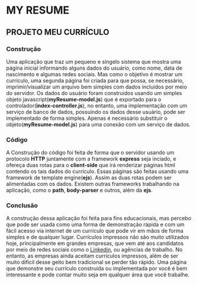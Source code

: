# MY RESUME
## PROJETO MEU CURRÍCULO

### Construção
   Uma aplicação que traz um pequeno e singelo sistema que mostra uma página inicial informando alguns dados do usuário, como nome, data de nascimento e algumas redes sociais. Mas como o objetivo é mostrar um currículo, uma segunda página foi criada para que possa, se necessário, imprimir/visualizar um arquivo bem simples com dados incluidos por meio do servidor.
   Os dados do usuário foram construidos usando um simples objeto javascript(__myResume-model.js__) que é exportado para o controlador(__index-controller.js__), no entanto, uma implementação com um serviço de banco de dados, possuindo os dados desse usuário, pode ser implementado de forma simples. Apenas é necessário substituir o objeto(__myResume-model.js__) para uma conexão com um serviço de dados.

### Código
   A Construção do código foi feita de forma que o servidor usando um protocolo __HTTP__ juntamente com a framework __express__ seja inciado, e ofereça duas rotas para o __client-side__ que irá renderizar páginas html contendo os tais dados do currículo. Essas páginas são feitas usando uma framework de template engine(__ejs__). Assim as duas rotas podem ser alimentadas com os dados.
   Existem outras frameworks trabalhando na aplicação, como o __path__, __body-parser__ e outros, além da __ejs__. 

### Conclusão
   A construção dessa aplicação foi feita para fins educacionais, mas percebo que pode ser usada como uma forma de demonstração rápida e com um fácil acesso via internet de um currículo que pode vir em mãos de forma simples e de qualquer lugar.
   Currículos impressos não são muito utilizados hoje, principalmente em grandes empresas, que vem até aos candidatos por meio de redes sociais como o [Linkedin](https://www.linkedin.com/), ou agências de trabalho. No entanto, as empresas ainda aceitam currículos impressos, além de ser muito difícil desse geito bem tradicional se perder tão rápido.
   Uma página que demonstre seu currículo construida ou implementada por você é bem interessante e pode contar muito seja em qualquer área que você trabalhe.